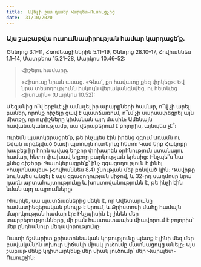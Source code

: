 ```yaml
---
title:  Ավելի շատ դասեր Վարպետ-Ուսուցչից
date:  31/10/2020
---
```


### Այս շաբաթվա ուսումնասիրության համար կարդացե՛ք.
Ծննդոց 3.1–11, Հռոմեացիներին 5.11–19, Ծննդոց 28.10–17, Հովհաննես 1.1–14, Մատթեոս 15.21–28, Մարկոս 10.46–52:

> <p>Հիշելու համարը.<p>
> «Հիսուսը նրան ասաց. «Գնա՛, քո հավատը քեզ փրկեց»։ Եվ նրա տեսողությունն իսկույն վերականգնվեց, ու հետևեց Հիսուսին» (Մարկոս 10.52):

Մեզանից ո՞վ երբևէ չի ամաչել իր արարքների համար, ո՞վ չի արել բաներ, որոնք հիշելը ցավ է պատճառում, ո՞ւմ չի սարսափեցրել այն միտքը, որ ուրիշները կիմանան այդ մասին։ Ամենայն հավանականությամբ, սա վերաբերում է բոլորիս, այնպես չէ՞։

Ուրեմն պատկերացրե՛ք, թե ինչպես էին իրենց զգում Ադամն ու Եվան արգելված ծառի պտուղն ուտելուց հետո։ Կամ երբ Հակոբը խաբեց իր հորն ավագ եղբոր փոխարեն օրհնություն ստանալու համար, հետո փախավ եղբոր բարկության երեսից։ Ինչպե՞ս նա քնեց գիշերը։ Պատկերացրե՛ք՝ ինչ զգացողություն է լինել «հայտնապես» (Հովհաննես 8.4) շնության մեջ բռնված կին։ Դավիթը նույնպես անցել է այս զգացողության միջով, և 32-րդ սաղմոսը նրա դառն արտահայտությունը և խոստովանությունն է, թե ինչի էին նման այդ ապրումները։

Իհարկե, սա պատճառներից մեկն է, որ Ավետարանը համատիեզերական բնույթ է կրում, և Քրիստոսի մահը համայն մարդկության համար էր։ Ինչպիսին էլ լինեն մեր տարբերությունները, մի բան հաստատապես միավորում է բոլորիս՝ մեր ընդհանուր մեղավորությունը։

Ուստի ճշմարիտ քրիստոնեական կրթությունը պետք է լինի մեզ մեր բավականին տխուր վիճակի միակ լուծումը մատնացույց անելը։ Այս շաբաթ մենք կդիտարկենք մեր միակ լուծումը՝ մեր Վարպետ-Ուսուցչին։